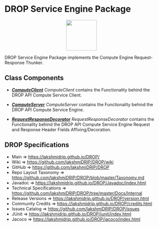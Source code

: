 # DROP Service Engine Package

<p align="center"><img src="https://github.com/lakshmiDRIP/DROP/blob/master/DRIP_Logo.gif?raw=true" width="100"></p>

DROP Service Engine Package implements the Compute Engine Request-Response Thunker.


## Class Components

 * [***ComputeClient***](https://github.com/lakshmiDRIP/DROP/tree/master/src/main/java/org/drip/service/engine/ComputeClient.java)
 <i>ComputeClient</i> contains the Functionality behind the DROP API Compute Service Client.

 * [***ComputeServer***](https://github.com/lakshmiDRIP/DROP/tree/master/src/main/java/org/drip/service/engine/ComputeServer.java)
 <i>ComputeServer</i> contains the Functionality behind the DROP API Compute Service Engine.

 * [***RequestResponseDecorator***](https://github.com/lakshmiDRIP/DROP/tree/master/src/main/java/org/drip/service/engine/RequestResponseDecorator.java)
 <i>RequestResponseDecorator</i> contains the Functionality behind the DROP API Compute Service Engine
 Request and Response Header Fields Affixing/Decoration.


## DROP Specifications

 * Main                     => https://lakshmidrip.github.io/DROP/
 * Wiki                     => https://github.com/lakshmiDRIP/DROP/wiki
 * GitHub                   => https://github.com/lakshmiDRIP/DROP
 * Repo Layout Taxonomy     => https://github.com/lakshmiDRIP/DROP/blob/master/Taxonomy.md
 * Javadoc                  => https://lakshmidrip.github.io/DROP/Javadoc/index.html
 * Technical Specifications => https://github.com/lakshmiDRIP/DROP/tree/master/Docs/Internal
 * Release Versions         => https://lakshmidrip.github.io/DROP/version.html
 * Community Credits        => https://lakshmidrip.github.io/DROP/credits.html
 * Issues Catalog           => https://github.com/lakshmiDRIP/DROP/issues
 * JUnit                    => https://lakshmidrip.github.io/DROP/junit/index.html
 * Jacoco                   => https://lakshmidrip.github.io/DROP/jacoco/index.html
